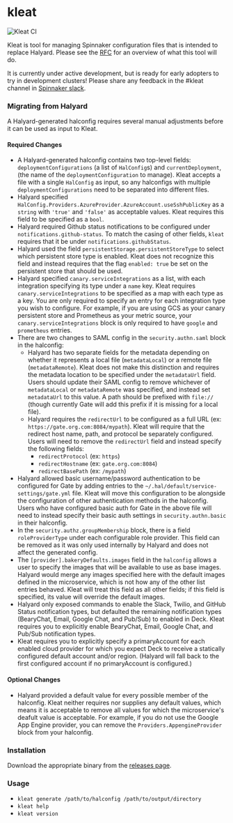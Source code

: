 # kleat

![Kleat CI](https://github.com/spinnaker/kleat/workflows/Kleat%20CI/badge.svg)

Kleat is tool for managing Spinnaker configuration files that is intended to
replace Halyard. Please see the
[RFC](https://github.com/spinnaker/governance/blob/master/rfc/halyard-lite.md)
for an overview of what this tool will do.

It is currently under active development, but is ready for early adopters
to try in development clusters! Please share any feedback in the #kleat
channel in [Spinnaker slack](join.spinnaker.io).

### Migrating from Halyard

A Halyard-generated halconfig requires several manual adjustments before it can
be used as input to Kleat.

#### Required Changes

- A Halyard-generated halconfig contains two top-level fields:
  `deploymentConfigurations` (a list of `HalConfig`s) and `currentDeployment`,
  (the name of the `deploymentConfiguration` to manage). Kleat accepts a file
  with a single `HalConfig` as input, so any halconfigs with multiple
  `deploymentConfigurations` need to be separated into different files.
- Halyard specified
  `HalConfig.Providers.AzureProvider.AzureAccount.useSshPublicKey` as a `string`
  with `'true'` and `'false'` as acceptable values. Kleat requires this field to
  be specified as a `bool`.
- Halyard required Github status notifications to be configured under
  `notifications.github-status`. To match the casing of other fields, `kleat`
  requires that it be under `notifications.githubStatus`.
- Halyard used the field `persistentStorage.persistentStoreType` to select which
  persistent store type is enabled. Kleat does not recognize this field and
  instead requires that the flag `enabled: true` be set on the persistent store
  that should be used.
- Halyard specified `canary.serviceIntegrations` as a list, with each
  integration specifying its type under a `name` key. Kleat requires
  `canary.serviceIntegrations` to be specified as a map with each type as a key.
  You are only required to specify an entry for each integration type you wish
  to configure. For example, if you are using GCS as your canary persistent
  store and Prometheus as your metric source, your `canary.serviceIntegrations`
  block is only required to have `google` and `prometheus` entries.
- There are two changes to SAML config in the `security.authn.saml` block in the
  halconfig:
  - Halyard has two separate fields for the metadata depending on whether it
    represents a local file (`metadataLocal`) or a remote file
    (`metadataRemote`). Kleat does not make this distinction and requires the
    metadata location to be specified under the `metadataUrl` field. Users
    should update their SAML config to remove whichever of `metadataLocal` or
    `metadataRemote` was specified, and instead set `metadataUrl` to this value.
    A path should be prefixed with `file://` (though currently Gate will add
    this prefix if it is missing for a local file).
  - Halyard requires the `redirectUrl` to be configured as a full URL (ex:
    `https://gate.org.com:8084/mypath`). Kleat will require that the redirect
    host name, path, and protocol be separately configured. Users will need to
    remove the `redirectUrl` field and instead specify the following fields:
    - `redirectProtocol` (ex: `https`)
    - `redirectHostname` (ex: `gate.org.com:8084`)
    - `redirectBasePath` (ex: `/mypath`)
- Halyard allowed basic username/password authentication to be configured for
  Gate by adding entries to the `~/.hal/default/service-settings/gate.yml` file.
  Kleat will move this configuration to be alongside the configuration of other
  authentication methods in the halconfig. Users who have configured basic auth
  for Gate in the above file will need to instead specify their basic auth
  settings in `security.authn.basic` in their halconfig.
- In the `security.authz.groupMembership` block, there is a field
  `roleProviderType` under each configurable role provider. This field can be
  removed as it was only used internally by Halyard and does not affect the
  generated config.
- The `[provider].bakeryDefaults.images` field in the `halconfig` allows a user
  to specify the images that will be available to use as base images. Halyard
  would merge any images specified here with the default images defined in the
  microservice, which is not how any of the other list entries behaved. Kleat
  will treat this field as all other fields; if this field is specified, its
  value will override the default images.
- Halyard only exposed commands to enable the Slack, Twilio, and GitHub Status
  notification types, but defaulted the remaining notification types (BearyChat,
  Email, Google Chat, and Pub/Sub) to enabled in Deck. Kleat requires you to
  explicitly enable BearyChat, Email, Google Chat, and Pub/Sub notification
  types.
- Kleat requires you to explicitly specify a primaryAccount for each enabled
  cloud provider for which you expect Deck to receive a statically configured
  default account and/or region. (Halyard will fall back to the first configured
  account if no primaryAccount is configured.)  

#### Optional Changes

- Halyard provided a default value for every possible member of the halconfig.
  Kleat neither requires nor supplies any default values, which means it is
  acceptable to remove all values for which the microservice's deafult value is
  acceptable. For example, if you do not use the Google App Engine provider, you
  can remove the `Providers.AppengineProvider` block from your halconfig.

### Installation

Download the appropriate binary from the
[releases page](https://github.com/spinnaker/kleat/releases/latest).

### Usage

- `kleat generate /path/to/halconfig /path/to/output/directory`
- `kleat help`
- `kleat version`

